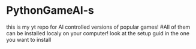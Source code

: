 # PythonGameAI-s
this is my yt repo for AI controlled versions of popular games! 
#All of them can be installed localy on your computer! look at the setup guid in the one you want to install

